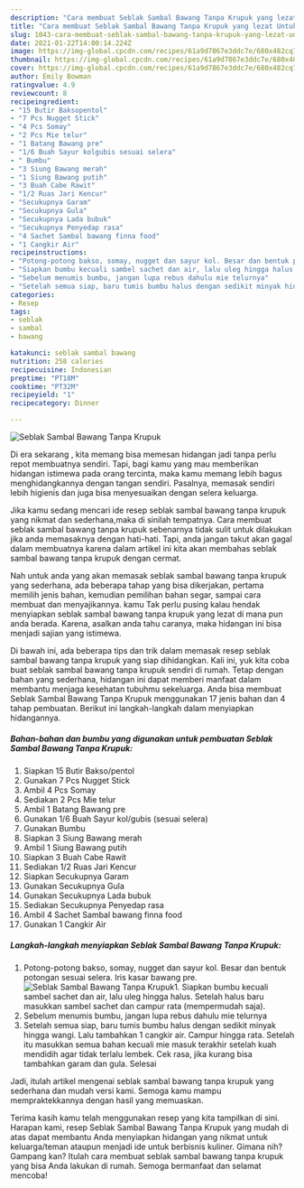 ```yaml
---
description: "Cara membuat Seblak Sambal Bawang Tanpa Krupuk yang lezat Untuk Jualan"
title: "Cara membuat Seblak Sambal Bawang Tanpa Krupuk yang lezat Untuk Jualan"
slug: 1043-cara-membuat-seblak-sambal-bawang-tanpa-krupuk-yang-lezat-untuk-jualan
date: 2021-01-22T14:00:14.224Z
image: https://img-global.cpcdn.com/recipes/61a9d7867e3ddc7e/680x482cq70/seblak-sambal-bawang-tanpa-krupuk-foto-resep-utama.jpg
thumbnail: https://img-global.cpcdn.com/recipes/61a9d7867e3ddc7e/680x482cq70/seblak-sambal-bawang-tanpa-krupuk-foto-resep-utama.jpg
cover: https://img-global.cpcdn.com/recipes/61a9d7867e3ddc7e/680x482cq70/seblak-sambal-bawang-tanpa-krupuk-foto-resep-utama.jpg
author: Emily Bowman
ratingvalue: 4.9
reviewcount: 8
recipeingredient:
- "15 Butir Baksopentol"
- "7 Pcs Nugget Stick"
- "4 Pcs Somay"
- "2 Pcs Mie telur"
- "1 Batang Bawang pre"
- "1/6 Buah Sayur kolgubis sesuai selera"
- " Bumbu"
- "3 Siung Bawang merah"
- "1 Siung Bawang putih"
- "3 Buah Cabe Rawit"
- "1/2 Ruas Jari Kencur"
- "Secukupnya Garam"
- "Secukupnya Gula"
- "Secukupnya Lada bubuk"
- "Secukupnya Penyedap rasa"
- "4 Sachet Sambal bawang finna food"
- "1 Cangkir Air"
recipeinstructions:
- "Potong-potong bakso, somay, nugget dan sayur kol. Besar dan bentuk potongan sesuai selera. Iris kasar bawang pre."
- "Siapkan bumbu kecuali sambel sachet dan air, lalu uleg hingga halus. Setelah halus baru masukkan sambel sachet dan campur rata (mempermudah saja)."
- "Sebelum menumis bumbu, jangan lupa rebus dahulu mie telurnya"
- "Setelah semua siap, baru tumis bumbu halus dengan sedikit minyak hingga wangi. Lalu tambahkan 1 cangkir air. Campur hingga rata. Setelah itu masukkan semua bahan kecuali mie masuk terakhir setelah kuah mendidih agar tidak terlalu lembek. Cek rasa, jika kurang bisa tambahkan garam dan gula. Selesai"
categories:
- Resep
tags:
- seblak
- sambal
- bawang

katakunci: seblak sambal bawang 
nutrition: 258 calories
recipecuisine: Indonesian
preptime: "PT18M"
cooktime: "PT32M"
recipeyield: "1"
recipecategory: Dinner

---
```



![Seblak Sambal Bawang Tanpa Krupuk](https://img-global.cpcdn.com/recipes/61a9d7867e3ddc7e/680x482cq70/seblak-sambal-bawang-tanpa-krupuk-foto-resep-utama.jpg)

Di era  sekarang , kita memang bisa memesan hidangan jadi tanpa perlu repot membuatnya sendiri. Tapi, bagi kamu yang mau memberikan hidangan istimewa pada orang tercinta, maka kamu memang lebih bagus menghidangkannya dengan tangan sendiri. Pasalnya, memasak sendiri lebih higienis dan juga bisa menyesuaikan dengan selera keluarga.

Jika kamu sedang mencari ide resep seblak sambal bawang tanpa krupuk yang nikmat dan sederhana,maka di sinilah tempatnya. Cara membuat seblak sambal bawang tanpa krupuk  sebenarnya tidak sulit untuk dilakukan jika anda memasaknya dengan hati-hati. Tapi, anda jangan takut akan gagal dalam membuatnya 
karena dalam artikel ini kita akan membahas seblak sambal bawang tanpa krupuk dengan cermat.  



Nah untuk anda yang akan memasak seblak sambal bawang tanpa krupuk yang sederhana, ada beberapa tahap yang bisa dikerjakan, pertama memilih jenis bahan, kemudian pemilihan bahan segar, sampai cara membuat dan menyajikannya. kamu Tak perlu pusing kalau hendak menyiapkan seblak sambal bawang tanpa krupuk yang lezat di mana pun anda berada. Karena, asalkan anda  tahu caranya, maka hidangan ini bisa menjadi sajian yang istimewa.

Di bawah ini, ada beberapa tips dan trik dalam memasak resep seblak sambal bawang tanpa krupuk yang siap dihidangkan. Kali ini, yuk kita coba buat seblak sambal bawang tanpa krupuk sendiri di rumah. Tetap dengan bahan yang sederhana, hidangan ini dapat memberi manfaat dalam membantu menjaga kesehatan tubuhmu sekeluarga. Anda bisa membuat Seblak Sambal Bawang Tanpa Krupuk menggunakan 17 jenis bahan dan 4 tahap pembuatan. Berikut ini langkah-langkah dalam menyiapkan hidangannya.

<!--inarticleads1-->

##### Bahan-bahan dan bumbu yang digunakan untuk pembuatan Seblak Sambal Bawang Tanpa Krupuk:

1. Siapkan 15 Butir Bakso/pentol
1. Gunakan 7 Pcs Nugget Stick
1. Ambil 4 Pcs Somay
1. Sediakan 2 Pcs Mie telur
1. Ambil 1 Batang Bawang pre
1. Gunakan 1/6 Buah Sayur kol/gubis (sesuai selera)
1. Gunakan  Bumbu
1. Siapkan 3 Siung Bawang merah
1. Ambil 1 Siung Bawang putih
1. Siapkan 3 Buah Cabe Rawit
1. Sediakan 1/2 Ruas Jari Kencur
1. Siapkan Secukupnya Garam
1. Gunakan Secukupnya Gula
1. Gunakan Secukupnya Lada bubuk
1. Sediakan Secukupnya Penyedap rasa
1. Ambil 4 Sachet Sambal bawang finna food
1. Gunakan 1 Cangkir Air




<!--inarticleads2-->

##### Langkah-langkah menyiapkan Seblak Sambal Bawang Tanpa Krupuk:

1. Potong-potong bakso, somay, nugget dan sayur kol. Besar dan bentuk potongan sesuai selera. Iris kasar bawang pre.
<img src="https://img-global.cpcdn.com/steps/15d488110828ee4f/160x128cq70/seblak-sambal-bawang-tanpa-krupuk-langkah-memasak-1-foto.jpg" alt="Seblak Sambal Bawang Tanpa Krupuk">1. Siapkan bumbu kecuali sambel sachet dan air, lalu uleg hingga halus. Setelah halus baru masukkan sambel sachet dan campur rata (mempermudah saja).
1. Sebelum menumis bumbu, jangan lupa rebus dahulu mie telurnya
1. Setelah semua siap, baru tumis bumbu halus dengan sedikit minyak hingga wangi. Lalu tambahkan 1 cangkir air. Campur hingga rata. Setelah itu masukkan semua bahan kecuali mie masuk terakhir setelah kuah mendidih agar tidak terlalu lembek. Cek rasa, jika kurang bisa tambahkan garam dan gula. Selesai




Jadi, itulah artikel mengenai  seblak sambal bawang tanpa krupuk  yang sederhana dan mudah versi kami. Semoga kamu mampu mempraktekkannya dengan hasil yang memuaskan. 

Terima kasih kamu telah menggunakan resep yang kita tampilkan di sini. Harapan kami, resep  Seblak Sambal Bawang Tanpa Krupuk yang mudah di atas dapat membantu Anda menyiapkan hidangan yang nikmat untuk keluarga/teman ataupun menjadi ide untuk berbisnis kuliner. Gimana nih? Gampang kan? Itulah cara membuat seblak sambal bawang tanpa krupuk yang bisa Anda lakukan di rumah. Semoga bermanfaat dan selamat mencoba!


